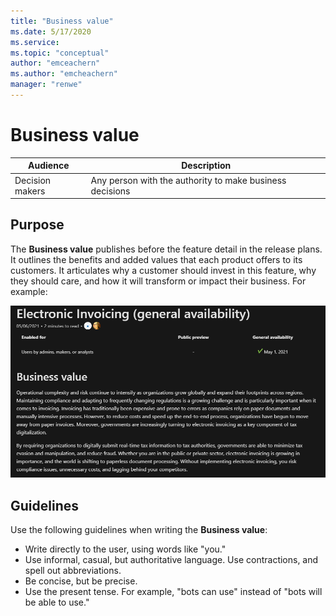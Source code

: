 ```yaml
---
title: "Business value"
ms.date: 5/17/2020
ms.service: 
ms.topic: "conceptual"
author: "emceachern"
ms.author: "emcheachern"
manager: "renwe"
---
```


# Business value

| Audience | Description |
|-------------|------------|
| Decision makers | Any person with the authority to make business decisions |

## Purpose
The **Business value** publishes before the feature detail in the release plans. It outlines the benefits and added values that each product offers to its customers. It articulates why a customer should invest in this feature, why they should care, and how it will transform or impact their business. For example: 

[![Example of a business value](media/businessvalue.png "Example of a business value")](https://docs.microsoft.com/dynamics365-release-plan/2021wave1/finance-operations/dynamics365-finance/electronic-invoicing-add-on-dynamics-365-ga)

## Guidelines
Use the following guidelines when writing the **Business value**:

* Write directly to the user, using words like "you."
* Use informal, casual, but authoritative language. Use contractions, and spell out abbreviations.
* Be concise, but be precise.
* Use the present tense. For example, "bots can use" instead of "bots will be able to use."



